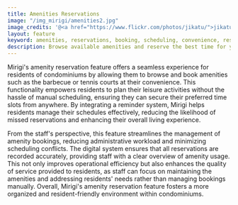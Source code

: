 ```yaml
---
title: Amenities Reservations
image: "/img_mirigi/amenities2.jpg"
image_credits: '@<a href="https://www.flickr.com/photos/jikatu/">jikatu</a>'
layout: feature
keyword: amenities, reservations, booking, scheduling, convenience, resident experience
description: Browse available amenities and reserve the best time for you, from anywhere. Ask Mirigi to remind you so you don't forget.
---
```

Mirigi's amenity reservation feature offers a seamless experience for residents of condominiums by allowing them to browse and book amenities such as the barbecue or tennis courts at their convenience. This functionality empowers residents to plan their leisure activities without the hassle of manual scheduling, ensuring they can secure their preferred time slots from anywhere. By integrating a reminder system, Mirigi helps residents manage their schedules effectively, reducing the likelihood of missed reservations and enhancing their overall living experience.

From the staff's perspective, this feature streamlines the management of amenity bookings, reducing administrative workload and minimizing scheduling conflicts. The digital system ensures that all reservations are recorded accurately, providing staff with a clear overview of amenity usage. This not only improves operational efficiency but also enhances the quality of service provided to residents, as staff can focus on maintaining the amenities and addressing residents' needs rather than managing bookings manually. Overall, Mirigi's amenity reservation feature fosters a more organized and resident-friendly environment within condominiums. 

